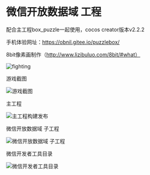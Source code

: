# 微信开放数据域 工程
配合主工程box_puzzle一起使用，cocos creator版本v2.2.2

手机体验网址：https://obnil.gitee.io/puzzlebox/

8bit像素画制作（http://www.lizibuluo.com/8bit/#what）

![fighting](https://user-images.githubusercontent.com/30790621/209487827-033a50b1-0856-4346-b13d-96a0d58a4949.png)


游戏截图

![游戏截图](https://user-images.githubusercontent.com/30790621/209487847-7378aa96-6051-443d-8680-200a81d3a30c.png)


主工程

![主工程构建发布](https://user-images.githubusercontent.com/30790621/209487869-11438c4a-3955-4a10-9f85-3eecee13e1bc.PNG)


微信开放数据域 子工程

![微信开放数据域 子工程](https://user-images.githubusercontent.com/30790621/209487889-8aea10a8-c931-44e9-ad50-c9508bf85579.PNG)


微信开发者工具目录

![微信开发者工具目录](https://user-images.githubusercontent.com/30790621/209487913-3fe92b35-772c-40f7-a434-b1da550f2a25.PNG)

